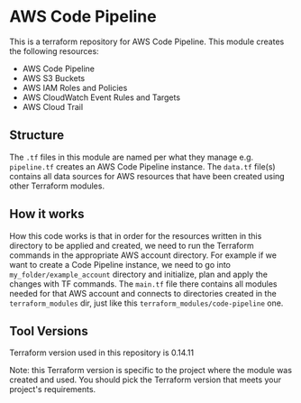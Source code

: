 # AWS Code Pipeline

This is a terraform repository for AWS Code Pipeline. This module creates the following resources:

- AWS Code Pipeline
- AWS S3 Buckets
- AWS IAM Roles and Policies
- AWS CloudWatch Event Rules and Targets
- AWS Cloud Trail

## Structure ##

The `.tf` files in this module are named per what they manage e.g. `pipeline.tf` creates an AWS Code Pipeline instance. The `data.tf` file(s) contains all data sources for AWS resources that have been created using other Terraform modules.

## How it works ##
How this code works is that in order for the resources written in this directory to be applied and created, we need to run the Terraform commands in the appropriate AWS account directory. For example if we want to create a Code Pipeline instance, we need to go into `my_folder/example_account` directory and initialize, plan and apply the changes with TF commands. The `main.tf` file there contains all modules needed for that AWS account and connects to directories created in the `terraform_modules` dir, just like this `terraform_modules/code-pipeline` one.

## Tool Versions ##
Terraform version used in this repository is 0.14.11

Note: this Terraform version is specific to the project where the module was created and used.
You should pick the Terraform version that meets your project's requirements. 